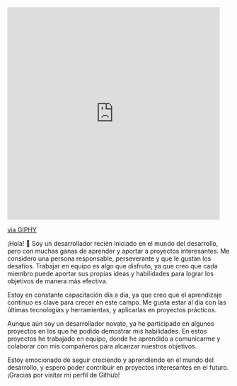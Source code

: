  <iframe src="https://giphy.com/embed/bGgsc5mWoryfgKBx1u" width="480" height="480" frameBorder="0" class="giphy-embed" allowFullScreen></iframe><p><a href="https://giphy.com/gifs/computador-gu-tecnology-bGgsc5mWoryfgKBx1u">via GIPHY</a></p>

 
 ¡Hola! 👋 Soy un desarrollador recién iniciado en el mundo del desarrollo, pero con muchas ganas de aprender y aportar a proyectos interesantes. Me considero una persona responsable, perseverante y que le gustan los desafíos. Trabajar en equipo es algo que disfruto, ya que creo que cada miembro puede aportar sus propias ideas y habilidades para lograr los objetivos de manera más efectiva.

Estoy en constante capacitación día a día, ya que creo que el aprendizaje continuo es clave para crecer en este campo. Me gusta estar al día con las últimas tecnologías y herramientas, y aplicarlas en proyectos prácticos.

Aunque aún soy un desarrollador novato, ya he participado en algunos proyectos en los que he podido demostrar mis habilidades. En estos proyectos he trabajado en equipo, donde he aprendido a comunicarme y colaborar con mis compañeros para alcanzar nuestros objetivos.

Estoy emocionado de seguir creciendo y aprendiendo en el mundo del desarrollo, y espero poder contribuir en proyectos interesantes en el futuro. ¡Gracias por visitar mi perfil de Github!

<!--
**cristian-cuevas/cristian-cuevas** is a ✨ _special_ ✨ repository because its `README.md` (this file) appears on your GitHub profile.

Here are some ideas to get you started:


- 🌱 Actualmento estoy estudiando curso de JavaScrip moderno por Udemy y un Master en Ract por la misma plataforma.
- 💬 Consultame lo que desees siempre tratare de colaborar.
- 📫 Me puedes contactar por mi Linkedin:https://www.linkedin.com/in/cristian-cuevas-garcias-085430252/

